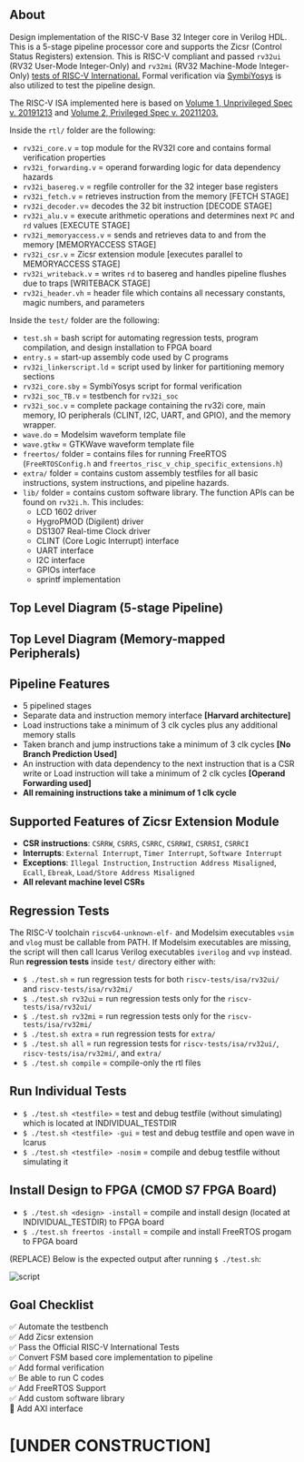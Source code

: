 ## About
Design implementation of the RISC-V Base 32 Integer core in Verilog HDL. This is a 5-stage pipeline processor core and supports the Zicsr (Control Status Registers) extension. This is RISC-V compliant and passed `rv32ui` (RV32 User-Mode Integer-Only) and `rv32mi` (RV32 Machine-Mode Integer-Only) [tests of RISC-V International.](https://github.com/riscv-software-src/riscv-tests) Formal verification via [SymbiYosys](https://github.com/YosysHQ/sby) is also utilized to  test the pipeline design. 

The RISC-V ISA implemented here is based on [Volume 1, Unprivileged Spec v. 20191213](https://github.com/riscv/riscv-isa-manual/releases/tag/Ratified-IMAFDQC) and [Volume 2, Privileged Spec v. 20211203.](https://github.com/riscv/riscv-isa-manual/releases/tag/Priv-v1.12) 

Inside the `rtl/` folder are the following:  
 - `rv32i_core.v` = top module for the RV32I core and contains formal verification properties
 - `rv32i_forwarding.v` = operand forwarding logic for data dependency hazards
 - `rv32i_basereg.v` = regfile controller for the 32 integer base registers 
 - `rv32i_fetch.v` =  retrieves instruction from the memory [FETCH STAGE]
 - `rv32i_decoder.v`= decodes the 32 bit instruction [DECODE STAGE]
 - `rv32i_alu.v` =  execute arithmetic operations and determines next `PC` and `rd` values [EXECUTE STAGE]
 - `rv32i_memoryaccess.v` = sends and retrieves data to and from the memory [MEMORYACCESS STAGE]
 - `rv32i_csr.v` = Zicsr extension module [executes parallel to MEMORYACCESS STAGE]
 - `rv32i_writeback.v` = writes `rd` to basereg and handles pipeline flushes due to traps [WRITEBACK STAGE]
 - `rv32i_header.vh` = header file which contains all necessary constants, magic numbers, and parameters
 
 Inside the `test/` folder are the following: 
 - `test.sh` = bash script for automating regression tests, program compilation, and design installation to FPGA board
 - `entry.s` = start-up assembly code used by C programs
 - `rv32i_linkerscript.ld` = script used by linker for partitioning memory sections
 - `rv32i_core.sby` = SymbiYosys script for formal verification
 - `rv32i_soc_TB.v` = testbench for `rv32i_soc`
 - `rv32i_soc.v` = complete package containing the rv32i core, main memory, IO peripherals (CLINT, I2C, UART, and GPIO), and the memory wrapper.
 - `wave.do` = Modelsim waveform template file
 - `wave.gtkw` = GTKWave waveform template file
 - `freertos/` folder = contains files for running FreeRTOS (`FreeRTOSConfig.h` and `freertos_risc_v_chip_specific_extensions.h`)
 - `extra/` folder = contains custom assembly testfiles for all basic instructions, system instructions, and pipeline hazards.
 - `lib/` folder = contains custom software library. The function APIs can be found on `rv32i.h`. This includes:
     - LCD 1602 driver
     - HygroPMOD (Digilent) driver
     - DS1307 Real-time Clock driver
     - CLINT (Core Logic Interrupt) interface
     - UART interface
     - I2C interface
     - GPIOs interface
     - sprintf implementation

## Top Level Diagram (5-stage Pipeline)

## Top Level Diagram (Memory-mapped Peripherals)

## Pipeline Features
 - 5 pipelined stages  
 - Separate data and instruction memory interface **[Harvard architecture]**  
 - Load instructions take a minimum of 3 clk cycles plus any additional memory stalls   
 - Taken branch and jump instructions take a minimum of 3 clk cycles **[No Branch Prediction Used]**  
 - An instruction with data dependency to the next instruction that is a CSR write or Load instruction will take a minimum of 2 clk cycles **[Operand Forwarding used]**   
 - **All remaining instructions take a minimum of 1 clk cycle**   

## Supported Features of Zicsr Extension Module
 - **CSR instructions**: `CSRRW`, `CSRRS`, `CSRRC`, `CSRRWI`, `CSRRSI`, `CSRRCI`
 - **Interrupts**: `External Interrupt`, `Timer Interrupt`, `Software Interrupt`
 - **Exceptions**: `Illegal Instruction`, `Instruction Address Misaligned`, `Ecall`, `Ebreak`, `Load/Store Address Misaligned`
 - **All relevant machine level CSRs**


## Regression Tests
The RISC-V toolchain `riscv64-unknown-elf-` and Modelsim executables `vsim` and `vlog` must be callable from PATH. If Modelsim executables are missing, the script will then call Icarus Verilog executables `iverilog` and `vvp` instead. Run **regression tests** inside `test/` directory either with:
 - `$ ./test.sh` = run regression tests for both `riscv-tests/isa/rv32ui/` and `riscv-tests/isa/rv32mi/`
 - `$ ./test.sh rv32ui` = run regression tests only for the `riscv-tests/isa/rv32ui/`
 - `$ ./test.sh rv32mi` = run regression tests only for the `riscv-tests/isa/rv32mi/`
 - `$ ./test.sh extra` =  run regression tests for `extra/` 
 - `$ ./test.sh all` = run regression tests for `riscv-tests/isa/rv32ui/`, `riscv-tests/isa/rv32mi/`, and `extra/`  
 - `$ ./test.sh compile` = compile-only the rtl files
 
 ## Run Individual Tests
 - `$ ./test.sh <testfile>` = test and debug testfile (without simulating) which is located at INDIVIDUAL_TESTDIR
 - `$ ./test.sh <testfile> -gui` = test and debug testfile and open wave in Icarus
 - `$ ./test.sh <testfile> -nosim` = compile and debug testfile without simulating it

## Install Design to FPGA (CMOD S7 FPGA Board)
 - `$ ./test.sh <design> -install` = compile and install design (located at INDIVIDUAL_TESTDIR) to FPGA board
 - `$ ./test.sh freertos -install` = compile and install FreeRTOS progam to FPGA board


(REPLACE) Below is the expected output after running `$ ./test.sh`:   

![script](https://user-images.githubusercontent.com/87559347/177756950-deb237cf-000b-4cf2-97c4-91f3eda8c664.png)


## Goal Checklist
 :white_check_mark: Automate the testbench   
 :white_check_mark: Add Zicsr extension   
 :white_check_mark: Pass the Official RISC-V International Tests   
 :white_check_mark: Convert FSM based core implementation to pipeline   
 :white_check_mark: Add formal verification   
 :white_check_mark: Be able to run C codes  
 :white_check_mark: Add FreeRTOS Support  
 :white_check_mark: Add custom software library  
 :black_square_button: Add AXI interface    
 
# [UNDER CONSTRUCTION] 
